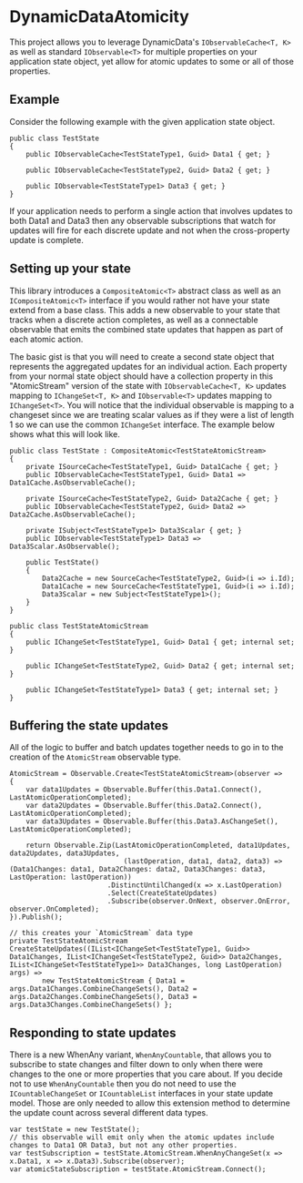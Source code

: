 # DynamicDataAtomicity
This project allows you to leverage DynamicData's `IObservableCache<T, K>` as well as standard `IObservable<T>` for multiple properties on your application state object, yet allow for atomic updates to some or all of those properties.

## Example
Consider the following example with the given application state object.
```
public class TestState
{
    public IObservableCache<TestStateType1, Guid> Data1 { get; }

    public IObservableCache<TestStateType2, Guid> Data2 { get; }

    public IObservable<TestStateType1> Data3 { get; }
}
```

If your application needs to perform a single action that involves updates to both Data1 and Data3 then any observable subscriptions that watch for updates will fire for each discrete update and not when the cross-property update is complete.

## Setting up your state
This library introduces a `CompositeAtomic<T>` abstract class as well as an `ICompositeAtomic<T>` interface if you would rather not have your state extend from a base class.  This adds a new observable to your state that tracks when a discrete action completes, as well as a connectable observable that emits the combined state updates that happen as part of each atomic action.

The basic gist is that you will need to create a second state object that represents the aggregated updates for an individual action.  Each property from your normal state object should have a collection property in this "AtomicStream" version of the state with `IObservableCache<T, K>` updates mapping to `IChangeSet<T, K>` and `IObservable<T>` updates mapping to `IChangeSet<T>`.  You will notice that the individual observable is mapping to a changeset since we are treating scalar values as if they were a list of length 1 so we can use the common `IChangeSet` interface.
The example below shows what this will look like.

```
public class TestState : CompositeAtomic<TestStateAtomicStream>
{
    private ISourceCache<TestStateType1, Guid> Data1Cache { get; }
    public IObservableCache<TestStateType1, Guid> Data1 => Data1Cache.AsObservableCache();

    private ISourceCache<TestStateType2, Guid> Data2Cache { get; }
    public IObservableCache<TestStateType2, Guid> Data2 => Data2Cache.AsObservableCache();

    private ISubject<TestStateType1> Data3Scalar { get; }
    public IObservable<TestStateType1> Data3 => Data3Scalar.AsObservable();

    public TestState()
    {
        Data2Cache = new SourceCache<TestStateType2, Guid>(i => i.Id);
        Data1Cache = new SourceCache<TestStateType1, Guid>(i => i.Id);
        Data3Scalar = new Subject<TestStateType1>();
    }
}

public class TestStateAtomicStream
{
    public IChangeSet<TestStateType1, Guid> Data1 { get; internal set; }

    public IChangeSet<TestStateType2, Guid> Data2 { get; internal set; }

    public IChangeSet<TestStateType1> Data3 { get; internal set; }
}
```

## Buffering the state updates
All of the logic to buffer and batch updates together needs to go in to the creation of the `AtomicStream` observable type.

```
AtomicStream = Observable.Create<TestStateAtomicStream>(observer =>
{
    var data1Updates = Observable.Buffer(this.Data1.Connect(), LastAtomicOperationCompleted);
    var data2Updates = Observable.Buffer(this.Data2.Connect(), LastAtomicOperationCompleted);
    var data3Updates = Observable.Buffer(this.Data3.AsChangeSet(), LastAtomicOperationCompleted);

    return Observable.Zip(LastAtomicOperationCompleted, data1Updates, data2Updates, data3Updates,
                            (lastOperation, data1, data2, data3) => (Data1Changes: data1, Data2Changes: data2, Data3Changes: data3, LastOperation: lastOperation))
                        .DistinctUntilChanged(x => x.LastOperation)
                        .Select(CreateStateUpdates)
                        .Subscribe(observer.OnNext, observer.OnError, observer.OnCompleted);
}).Publish();

// this creates your `AtomicStream` data type
private TestStateAtomicStream CreateStateUpdates((IList<IChangeSet<TestStateType1, Guid>> Data1Changes, IList<IChangeSet<TestStateType2, Guid>> Data2Changes, IList<IChangeSet<TestStateType1>> Data3Changes, long LastOperation) args) => 
        new TestStateAtomicStream { Data1 = args.Data1Changes.CombineChangeSets(), Data2 = args.Data2Changes.CombineChangeSets(), Data3 = args.Data3Changes.CombineChangeSets() };
```

## Responding to state updates
There is a new WhenAny variant, `WhenAnyCountable`, that allows you to subscribe to state changes and filter down to only when there were changes to the one or more properties that you care about.  If you decide not to use `WhenAnyCountable` then you do not need to use the `ICountableChangeSet` or `ICountableList` interfaces in your state update model.  Those are only needed to allow this extension method to determine the update count across several different data types.

```
var testState = new TestState();
// this observable will emit only when the atomic updates include changes to Data1 OR Data3, but not any other properties.
var testSubscription = testState.AtomicStream.WhenAnyChangeSet(x => x.Data1, x => x.Data3).Subscribe(observer);
var atomicStateSubscription = testState.AtomicStream.Connect();
```
